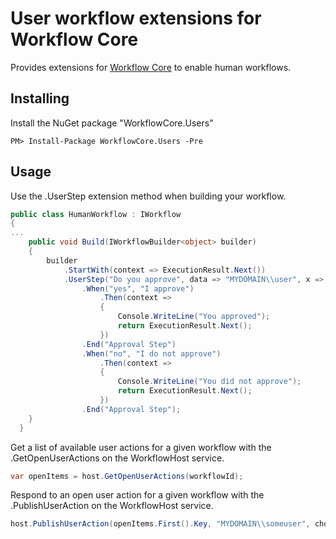 # User workflow extensions for Workflow Core

Provides extensions for [Workflow Core](../../README.md) to enable human workflows.

## Installing

Install the NuGet package "WorkflowCore.Users"

```
PM> Install-Package WorkflowCore.Users -Pre
```

## Usage

Use the .UserStep extension method when building your workflow.

```C#
public class HumanWorkflow : IWorkflow
{
...
    public void Build(IWorkflowBuilder<object> builder)
    {
        builder
            .StartWith(context => ExecutionResult.Next())
            .UserStep("Do you approve", data => "MYDOMAIN\\user", x => x.Name("Approval Step")) //Parameter #2 is a lambda function to resolve the user or group this step will be assigned to           
                .When("yes", "I approve")
                    .Then(context =>
                    {
                        Console.WriteLine("You approved");
                        return ExecutionResult.Next();
                    })
                .End("Approval Step")            
                .When("no", "I do not approve")
                    .Then(context =>
                    {
                        Console.WriteLine("You did not approve");
                        return ExecutionResult.Next();
                    })
                .End("Approval Step");
    }
  }
```

Get a list of available user actions for a given workflow with the .GetOpenUserActions on the WorkflowHost service.

```C#
var openItems = host.GetOpenUserActions(workflowId);
```

Respond to an open user action for a given workflow with the .PublishUserAction on the WorkflowHost service.

```C#
host.PublishUserAction(openItems.First().Key, "MYDOMAIN\\someuser", chosenValue);
```


